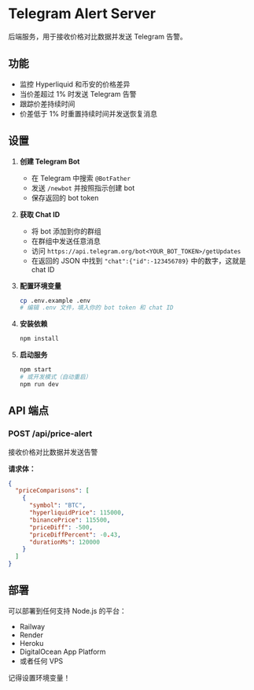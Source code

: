 # Telegram Alert Server

后端服务，用于接收价格对比数据并发送 Telegram 告警。

## 功能

- 监控 Hyperliquid 和币安的价格差异
- 当价差超过 1% 时发送 Telegram 告警
- 跟踪价差持续时间
- 价差低于 1% 时重置持续时间并发送恢复消息

## 设置

1. **创建 Telegram Bot**
   - 在 Telegram 中搜索 `@BotFather`
   - 发送 `/newbot` 并按照指示创建 bot
   - 保存返回的 bot token

2. **获取 Chat ID**
   - 将 bot 添加到你的群组
   - 在群组中发送任意消息
   - 访问 `https://api.telegram.org/bot<YOUR_BOT_TOKEN>/getUpdates`
   - 在返回的 JSON 中找到 `"chat":{"id":-123456789}` 中的数字，这就是 chat ID

3. **配置环境变量**
   ```bash
   cp .env.example .env
   # 编辑 .env 文件，填入你的 bot token 和 chat ID
   ```

4. **安装依赖**
   ```bash
   npm install
   ```

5. **启动服务**
   ```bash
   npm start
   # 或开发模式（自动重启）
   npm run dev
   ```

## API 端点

### POST /api/price-alert
接收价格对比数据并发送告警

**请求体：**
```json
{
  "priceComparisons": [
    {
      "symbol": "BTC",
      "hyperliquidPrice": 115000,
      "binancePrice": 115500,
      "priceDiff": -500,
      "priceDiffPercent": -0.43,
      "durationMs": 120000
    }
  ]
}
```

## 部署

可以部署到任何支持 Node.js 的平台：
- Railway
- Render
- Heroku
- DigitalOcean App Platform
- 或者任何 VPS

记得设置环境变量！

